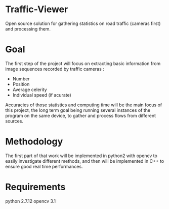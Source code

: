 # Traffic-Viewer
Open source solution for gathering statistics on road traffic (cameras first) and processing them.

# Goal
The first step of the project will focus on extracting basic information from image sequences recorded by traffic cameras :
  - Number 
  - Position
  - Average celerity
  - Individual speed (if acurate)

Accuracies of those statistics and computing time will be the main focus of this project, the long term goal being running several instances of the program on the same device, to gather and process flows from different sources.

# Methodology
The first part of that work will be implemented in python2 with opencv to easily investigate different methods, and then will be implemented in C++ to ensure good real time performances. 

# Requirements
python 2.7.12
opencv 3.1
